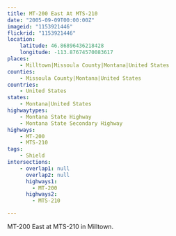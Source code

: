 ```yaml
---
title: MT-200 East At MTS-210
date: "2005-09-09T00:00:00Z"
imageid: "1153921446"
flickrid: "1153921446"
location:
    latitude: 46.86896436218428
    longitude: -113.87674570083617
places:
    - Milltown|Missoula County|Montana|United States
counties:
    - Missoula County|Montana|United States
countries:
    - United States
states:
    - Montana|United States
highwaytypes:
    - Montana State Highway
    - Montana State Secondary Highway
highways:
    - MT-200
    - MTS-210
tags:
    - Shield
intersections:
    - overlap1: null
      overlap2: null
      highways1:
        - MT-200
      highways2:
        - MTS-210

---
```

MT-200 East at MTS-210 in Milltown.